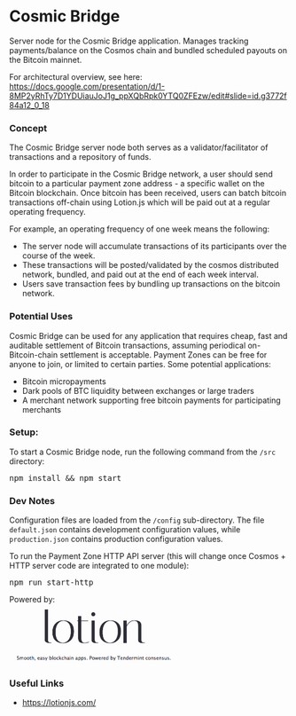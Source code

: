 # Cosmic Bridge
Server node for the Cosmic Bridge application. Manages tracking payments/balance on the Cosmos chain and bundled scheduled payouts on the Bitcoin mainnet.

For architectural overview, see here: https://docs.google.com/presentation/d/1-8MP2yRhTy7D1YDUiauJoJ1g_ppXQbRpk0YTQ0ZFEzw/edit#slide=id.g3772f84a12_0_18

### Concept

The Cosmic Bridge server node both serves as a validator/facilitator of transactions and a repository of funds.

In order to participate in the Cosmic Bridge network, a user should send bitcoin to a particular payment zone address - a specific wallet on the Bitcoin blockchain. Once bitcoin has been received, users can batch bitcoin transactions off-chain using Lotion.js which will be paid out at a regular operating frequency.

For example, an operating frequency of one week means the following:

* The server node will accumulate transactions of its participants over the course of the week. 
* These transactions will be posted/validated by the cosmos distributed network, bundled, and paid out at the end of each week interval.
* Users save transaction fees by bundling up transactions on the bitcoin network.

### Potential Uses

Cosmic Bridge can be used for any application that requires cheap, fast and auditable settlement of Bitcoin transactions, assuming periodical on-Bitcoin-chain settlement is acceptable. Payment Zones can be free for anyone to join, or limited to certain parties. Some potential applications:

* Bitcoin micropayments
* Dark pools of BTC liquidity between exchanges or large traders
* A merchant network supporting free bitcoin payments for participating merchants

### Setup:

To start a Cosmic Bridge node, run the following command from the `/src` directory:

<pre>
npm install && npm start
</pre>

### Dev Notes

Configuration files are loaded from the `/config` sub-directory. The file `default.json` contains development configuration values, while `production.json` contains production configuration values.

To run the Payment Zone HTTP API server (this will change once Cosmos + HTTP server code are integrated to one module):

<pre>
npm run start-http
</pre>

Powered by:<br/>
<img src="./img/lotion.png" style="width: 300px"/>


### Useful Links

* https://lotionjs.com/

